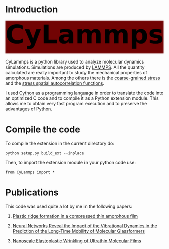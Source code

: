 # Introduction
![Library](Cylammps_icon.png)

CyLammps is a python library used to analyze molecular dynamics simulations. 
Simulations are produced by [LAMMPS](https://docs.lammps.org/Manual.html).
All the quantity calculated are really important to study the mechanical properties of amorphous materials.
Among the others there is the [coarse-grained stress](https://link.springer.com/article/10.1140/epje/i2002-10073-5)
and the [stress spatial autocorrelation functions](https://journals.aps.org/prl/abstract/10.1103/PhysRevLett.113.245702).

I used [Cython](https://cython.readthedocs.io/en/latest/index.html) as a programming language in order to translate the code into an optimized C code and to compile it as a Python extension module. This allows me to obtain very fast program execution and to preserve the advantages of Python.

# Compile the code
To compile the extension in the current directory do:

    python setup.py build_ext --inplace

Then, to import the extension module in your python code use:

    from CyLammps import *


# Publications
This code was used quite a lot by me in the following papers:

1. [Plastic ridge formation in a compressed thin amorphous film](https://arxiv.org/abs/2209.09055)

2. [Neural Networks Reveal the Impact of the Vibrational Dynamics in the Prediction of the Long-Time Mobility of Molecular Glassformers](https://www.mdpi.com/1422-0067/23/16/9322)

3. [Nanoscale Elastoplastic Wrinkling of Ultrathin Molecular Films](https://www.mdpi.com/1422-0067/22/21/11732)

